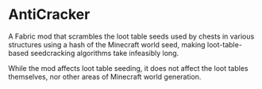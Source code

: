 # AntiCracker

A Fabric mod that scrambles the loot table seeds used by chests in various structures using a hash of the Minecraft world seed, making loot-table-based seedcracking algorithms take infeasibly long.

While the mod affects loot table seeding, it does not affect the loot tables themselves, nor other areas of Minecraft world generation.